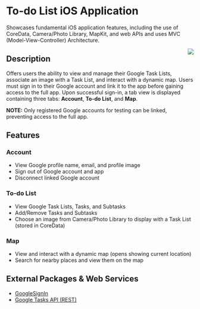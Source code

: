 # To-do List iOS Application
Showcases fundamental iOS application features, including the use of CoreData, Camera/Photo Library, MapKit, and web APIs and uses MVC (Model-View-Controller) Architecture.


<img align="right" src="https://user-images.githubusercontent.com/107507852/175116424-398495ba-43f8-4ea0-bb88-4ab87120095d.png">

## Description

Offers users the ability to view and manage their Google Task Lists, associate an image with a Task List, and interact with a dynamic map. Users must sign in to their Google account and link it to the app before gaining access to the full app. Upon successful sign-in, a tab view is displayed containing three tabs: **Account**, **To-do List**, and **Map**. 

**NOTE:** Only registered Google accounts for testing can be linked, preventing access to the full app.  
## Features
### Account
- View Google profile name, email, and profile image
- Sign out of Google account and app 
- Disconnect linked Google account

### To-do List
- View Google Task Lists, Tasks, and Subtasks
- Add/Remove Tasks and Subtasks
- Choose an image from Camera/Photo Library to display with a Task List (stored in CoreData)

### Map
- View and interact with a dynamic map (opens showing current location)
- Search for nearby places and view them on the map


## External Packages & Web Services
- [GoogleSignIn](https://github.com/google/GoogleSignIn-iOS/)
- [Google Tasks API (REST)](https://developers.google.com/tasks/reference/rest) 
